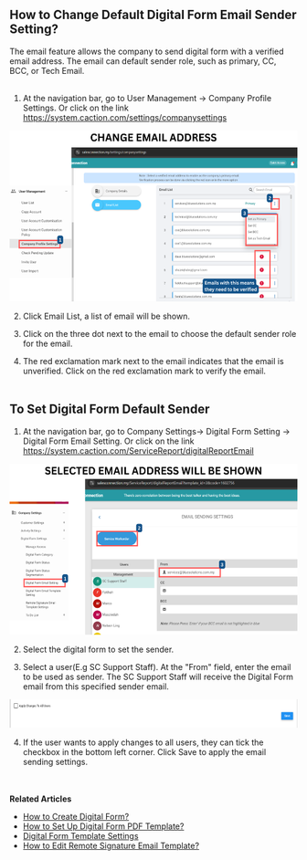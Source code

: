 


## How to Change Default Digital Form Email Sender Setting?

The email feature allows the company to send digital form with a verified email address. The email can default sender role, such as primary, CC, BCC, or Tech Email. <br><br>

1. At the navigation bar, go to User Management -> Company Profile Settings. Or click on the link https://system.caction.com/settings/companysettings <br>

<p align="center">
  <img src="img2/first - change email.png" alt="Change email 1" width="600" height="300">
</p>

2. Click Email List, a list of email will be shown. <br>

3. Click on the three dot next to the email to choose the default sender role for the email. <br>

4. The red exclamation mark next to the email indicates that the email is unverified. Click on the red exclamation mark to verify the email. <br><br>

## To Set Digital Form Default Sender

1. At the navigation bar, go to Company Settings-> Digital Form Setting -> Digital Form Email Setting. Or click on the link https://system.caction.com/ServiceReport/digitalReportEmail<br>

<p align="center">
  <img src="img2/second - change email.png" alt="Change email 2" width="600" height="300">
</p>

2. Select the digital form to set the sender. <br>

3. Select a user(E.g SC Support Staff). At the "From" field, enter the email to be used as sender. The SC Support Staff will receive the Digital Form email from this specified sender email.<br>
   
<p align="center">
  <img src="img2/third - change email.png" alt="Change email 3" width="600" height="50">
</p>

4. If the user wants to apply changes to all users, they can tick the checkbox in the bottom left corner. Click Save to apply the email sending settings.
<br><br><br>

**Related Articles**
- [How to Create Digital Form?](Create_Digital_Form.md)
- [How to Set Up Digital Form PDF Template?](Create_PDF.md)
- [Digital Form Template Settings](Digital_Form_Template_Settings.md)
- [How to Edit Remote Signature Email Template?](Edit_Remote_Signature_Email_Template.md)
